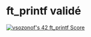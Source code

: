 # ft_printf validé

[![vsozonof's 42 ft_printf Score](https://badge42.vercel.app/api/v2/clgon9kgc004908jnt6ztthtp/project/2896859)](https://github.com/JaeSeoKim/badge42)
